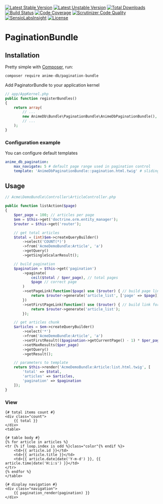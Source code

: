 [![Latest Stable Version](https://poser.pugx.org/anime-db/pagination-bundle/v/stable.png)](https://packagist.org/packages/anime-db/pagination-bundle)
[![Latest Unstable Version](https://poser.pugx.org/anime-db/pagination-bundle/v/unstable.png)](https://packagist.org/packages/anime-db/pagination-bundle)
[![Total Downloads](https://poser.pugx.org/anime-db/pagination-bundle/downloads)](https://packagist.org/packages/anime-db/pagination-bundle)
[![Build Status](https://travis-ci.org/anime-db/pagination-bundle.svg?branch=master)](https://travis-ci.org/anime-db/pagination-bundle)
[![Code Coverage](https://scrutinizer-ci.com/g/anime-db/pagination-bundle/badges/coverage.png?b=master)](https://scrutinizer-ci.com/g/anime-db/pagination-bundle/?branch=master)
[![Scrutinizer Code Quality](https://scrutinizer-ci.com/g/anime-db/pagination-bundle/badges/quality-score.png?b=master)](https://scrutinizer-ci.com/g/anime-db/pagination-bundle/?branch=master)
[![SensioLabsInsight](https://insight.sensiolabs.com/projects/47d29f1b-830d-4c11-aaa4-01031f23a8ea/mini.png)](https://insight.sensiolabs.com/projects/47d29f1b-830d-4c11-aaa4-01031f23a8ea)
[![License](https://poser.pugx.org/anime-db/pagination-bundle/license.png)](https://packagist.org/packages/anime-db/pagination-bundle)

# PaginationBundle

## Installation

Pretty simple with [Composer](http://packagist.org), run:

```sh
composer require anime-db/pagination-bundle
```

Add PaginatorBundle to your application kernel

```php
// app/AppKernel.php
public function registerBundles()
{
    return array(
        // ...
        new AnimeDb\Bundle\PaginationBundle\AnimeDbPaginationBundle(),
        // ...
    );
}
```

### Configuration example

You can configure default templates

```yaml
anime_db_pagination:
    max_navigate: 5 # default page range used in pagination control
    template: 'AnimeDbPaginationBundle::pagination.html.twig' # sliding pagination controls template
```

## Usage

```php
// Acme\DemoBundle\Controller\ArticleController.php

public function listAction($page)
{
    $per_page = 100; // articles per page
    $em = $this->get('doctrine.orm.entity_manager');
    $router = $this->get('router');

    // get total articles
    $total = (int)$em->createQueryBuilder()
        ->select('COUNT(*)')
        ->from('AcmeDemoBundle:Article', 'a')
        ->getQuery()
        ->getSingleScalarResult();

    // build pagination
    $pagination = $this->get('pagination')
        ->paginate(
            ceil($total / $per_page), // total pages
            $page // correct page
        )
        ->setPageLink(function($page) use ($router) { // build page link
            return $router->generate('article_list', ['page' => $page]);
        })
        ->setFirstPageLink(function() use ($router) { // build link for first page
            return $router->generate('article_list');
        });

    // get articles chunk
    $articles = $em->createQueryBuilder()
        ->select('*')
        ->from('AcmeDemoBundle:Article', 'a')
        ->setFirstResult(($pagination->getCurrentPage() - 1) * $per_page)
        ->setMaxResults($per_page)
        ->getQuery()
        ->getResult();

    // parameters to template
    return $this->render('AcmeDemoBundle:Article:list.html.twig', [
        'total' => $total,
        'articles' => $articles,
        'pagination' => $pagination
    ]);
}
```


### View

```twig
{# total items count #}
<div class="count">
    {{ total }}
</div>
<table>

{# table body #}
{% for article in articles %}
<tr {% if loop.index is odd %}class="color"{% endif %}>
    <td>{{ article.id }}</td>
    <td>{{ article.title }}</td>
    <td>{{ article.date|date('Y-m-d') }}, {{ article.time|date('H:i:s') }}</td>
</tr>
{% endfor %}
</table>

{# display navigation #}
<div class="navigation">
    {{ pagination_render(pagination) }}
</div>
